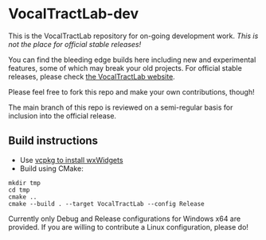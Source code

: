 # VocalTractLab-dev

This is the VocalTractLab repository for on-going development work. *This is not the place for official stable releases!* 

You can find the bleeding edge builds here including new and experimental features, some of which may break your old projects. For official stable releases, please check [the VocalTractLab website](https://www.vocaltractlab.de).

Please feel free to fork this repo and make your own contributions, though! 

The main branch of this repo is reviewed on a semi-regular basis for inclusion into the official release.


## Build instructions
- Use [vcpkg to install wxWidgets](https://www.wxwidgets.org/blog/2019/01/wxwidgets-and-vcpkg/)
- Build using CMake:

```
mkdir tmp
cd tmp
cmake ..
cmake --build . --target VocalTractLab --config Release
```

Currently only Debug and Release configurations for Windows x64 are provided. If you are willing to contribute a Linux configuration, please do!
